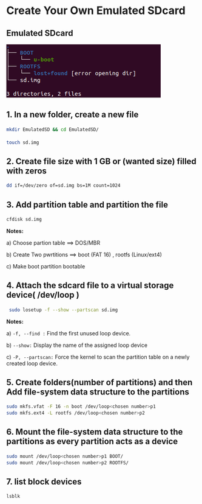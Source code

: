 # Create Your Own Emulated SDcard

## Emulated SDcard 
![](SDcard.png)

## 1. In a new folder, create a new file
```bash
mkdir EmulatedSD && cd EmulatedSD/

touch sd.img
```

## 2. Create file size with 1 GB or (wanted size) filled with zeros
```bash
dd if=/dev/zero of=sd.img bs=1M count=1024
```

## 3. Add partition table and partition the file 
```bash
cfdisk sd.img
```
**Notes:** 

  a) Choose partion table ==> DOS/MBR
  
  b) Create Two pwrtitions ==> boot (FAT 16) , rootfs (Linux/ext4)
  
  c) Make boot partition bootable

 ## 4. Attach the sdcard file to a virtual storage device( /dev/loop )
```bash
 sudo losetup -f --show --partscan sd.img
```
**Notes:** 

  a) `-f, --find :` Find  the first unused loop device.
  
  b) `--show:` Display the name of the assigned loop device
  
  c) `-P, --partscan:` Force the kernel to scan the partition table on a newly created loop device.

## 5. Create folders(number of partitions) and then Add file-system data structure to the partitions
```bash
sudo mkfs.vfat -F 16 -n boot /dev/loop<chosen number>p1
sudo mkfs.ext4 -L rootfs /dev/loop<chosen number>p2
```
## 6. Mount the file-system data structure to the partitions as every partition acts as a device
```bash
sudo mount /dev/loop<chosen number>p1 BOOT/
sudo mount /dev/loop<chosen number>p2 ROOTFS/
```
## 7. list block devices
```bash
lsblk 
```












  
